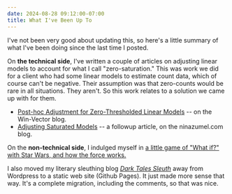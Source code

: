 ```yaml
---
date: 2024-08-28 09:12:00-07:00
title: What I've Been Up To
---
```

I've not been very good about updating this, so here's a little summary of what I've been doing since the last time I posted.

On **the technical side**, I've written a couple of articles on adjusting linear models to account for what I call "zero-saturation." This was work we did for a client who had some linear models to estimate count data, which of course can't be negative. Their assumption was that zero-counts would be rare in all situations. They aren't. So this work relates to a solution we came up with for them.

* [Post-hoc Adjustment for Zero-Thresholded Linear Models](https://win-vector.com/2024/08/16/post-hoc-adjustment-for-zero-thresholded-linear-models/) -- on the Win-Vector blog.
* [Adjusting Saturated Models](https://ninazumel.com/blog/2024-08-20-saturated-models/) -- a followup article, on the ninazumel.com blog.

On the **non-technical side**, I indulged myself in [a little game of "What if?" with Star Wars, and how the force works.](https://multoghost.wordpress.com/2024/08/22/playing-what-if-with-star-wars/)

I also moved my literary sleuthing blog [*Dark Tales Sleuth*](https://ninazumel.com/dark_tales_sleuth/) away from Wordpress to a static web site (Github Pages). It just made more sense that way. It's a complete migration, including the comments, so that was nice.

